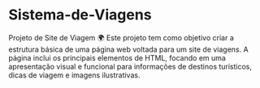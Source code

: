 # Sistema-de-Viagens
Projeto de Site de Viagem 🌍 Este projeto tem como objetivo criar a estrutura básica de uma página web voltada para um site de viagens. A página inclui os principais elementos de HTML, focando em uma apresentação visual e funcional para informações de destinos turísticos, dicas de viagem e imagens ilustrativas.
